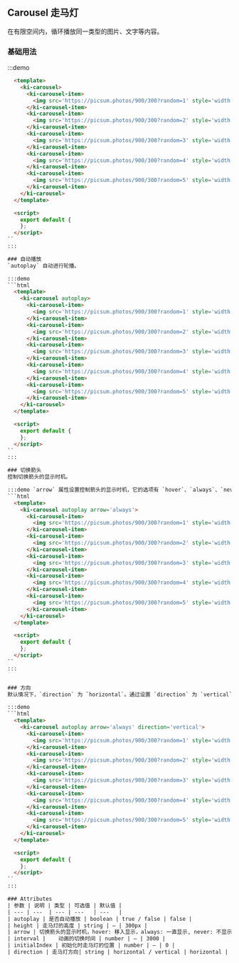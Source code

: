## Carousel 走马灯
在有限空间内，循环播放同一类型的图片、文字等内容。

### 基础用法

:::demo
```html
  <template>
    <ki-carousel>
      <ki-carousel-item>
        <img src='https://picsum.photos/900/300?random=1' style='width: 100%'>
      </ki-carousel-item>
      <ki-carousel-item>
        <img src='https://picsum.photos/900/300?random=2' style='width: 100%'>
      </ki-carousel-item>
      <ki-carousel-item>
        <img src='https://picsum.photos/900/300?random=3' style='width: 100%'>
      </ki-carousel-item>
      <ki-carousel-item>
        <img src='https://picsum.photos/900/300?random=4' style='width: 100%'>
      </ki-carousel-item>
      <ki-carousel-item>
        <img src='https://picsum.photos/900/300?random=5' style='width: 100%'>
      </ki-carousel-item>
    </ki-carousel>
  </template>

  <script>
    export default {
    };
  </script>
``
:::

### 自动播放
`autoplay` 自动进行轮播。

:::demo
```html
  <template>
    <ki-carousel autoplay>
      <ki-carousel-item>
        <img src='https://picsum.photos/900/300?random=1' style='width: 100%'>
      </ki-carousel-item>
      <ki-carousel-item>
        <img src='https://picsum.photos/900/300?random=2' style='width: 100%'>
      </ki-carousel-item>
      <ki-carousel-item>
        <img src='https://picsum.photos/900/300?random=3' style='width: 100%'>
      </ki-carousel-item>
      <ki-carousel-item>
        <img src='https://picsum.photos/900/300?random=4' style='width: 100%'>
      </ki-carousel-item>
      <ki-carousel-item>
        <img src='https://picsum.photos/900/300?random=5' style='width: 100%'>
      </ki-carousel-item>
    </ki-carousel>
  </template>

  <script>
    export default {
    };
  </script>
``
:::

### 切换箭头
控制切换箭头的显示时机。

:::demo `arrow` 属性设置控制箭头的显示时机，它的选项有 `hover`、`always`、`never`。
```html
  <template>
    <ki-carousel autoplay arrow='always'>
      <ki-carousel-item>
        <img src='https://picsum.photos/900/300?random=1' style='width: 100%'>
      </ki-carousel-item>
      <ki-carousel-item>
        <img src='https://picsum.photos/900/300?random=2' style='width: 100%'>
      </ki-carousel-item>
      <ki-carousel-item>
        <img src='https://picsum.photos/900/300?random=3' style='width: 100%'>
      </ki-carousel-item>
      <ki-carousel-item>
        <img src='https://picsum.photos/900/300?random=4' style='width: 100%'>
      </ki-carousel-item>
      <ki-carousel-item>
        <img src='https://picsum.photos/900/300?random=5' style='width: 100%'>
      </ki-carousel-item>
    </ki-carousel>
  </template>

  <script>
    export default {
    };
  </script>
``
:::


### 方向
默认情况下，`direction` 为 `horizontal`。通过设置 `direction` 为 `vertical` 来让走马灯在垂直方向上显示。

:::demo
```html
  <template>
    <ki-carousel autoplay arrow='always' direction='vertical'>
      <ki-carousel-item>
        <img src='https://picsum.photos/900/300?random=1' style='width: 100%'>
      </ki-carousel-item>
      <ki-carousel-item>
        <img src='https://picsum.photos/900/300?random=2' style='width: 100%'>
      </ki-carousel-item>
      <ki-carousel-item>
        <img src='https://picsum.photos/900/300?random=3' style='width: 100%'>
      </ki-carousel-item>
      <ki-carousel-item>
        <img src='https://picsum.photos/900/300?random=4' style='width: 100%'>
      </ki-carousel-item>
      <ki-carousel-item>
        <img src='https://picsum.photos/900/300?random=5' style='width: 100%'>
      </ki-carousel-item>
    </ki-carousel>
  </template>

  <script>
    export default {
    };
  </script>
``
:::

### Attributes
| 参数 | 说明 | 类型 | 可选值 | 默认值 |
| --- | ---  | --- | ---   | ---   |
| autoplay | 是否自动播放 | boolean | true / false | false |
| height | 走马灯的高度 | string | — | 300px |
| arrow | 切换箭头的显示时机，hover: 移入显示，always: 一直显示, never: 不显示 | string | hover / always / never | hover |
| interval | 	动画的切换时间 | number | — | 3000 |
| initialIndex | 初始化时走马灯的位置 | number | — | 0 |
| direction | 走马灯方向| string | horizontal / vertical | horizontal |

